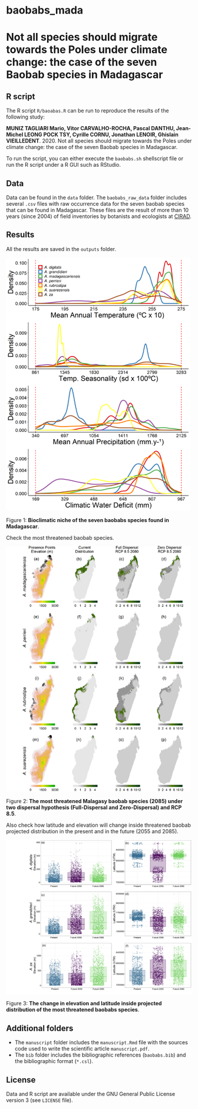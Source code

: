 # baobabs_mada

# Not all species should migrate towards the Poles under climate change: the case of the seven Baobab species in Madagascar

## R script

The R script `R/baoabas.R` can be run to reproduce the results of the following study:

**MUNIZ TAGLIARI Mario, Vitor CARVALHO-ROCHA, Pascal DANTHU, Jean-Michel LEONG POCK TSY, Cyrille CORNU, Jonathan LENOIR, Ghislain VIEILLEDENT**. 2020. Not all species should migrate towards the Poles under climate change: the case of the seven Baobab species in Madagascar.

To run the script, you can either execute the `baobabs.sh` shellscript file or run the R script under a R GUI such as RStudio.

## Data

Data can be found in the `data` folder. The `baobabs_raw_data` folder includes several `.csv` files with raw occurrence data for the seven baobab species that can be found in Madagascar. These files are the result of more than 10 years (since 2004) of field inventories by botanists and ecologists at [CIRAD](https://www.cirad.fr).

## Results

All the results are saved in the `outputs` folder.

<img alt="Bioclimatic niche of studied species" src="outputs/Fig_ap1_sps_niche2.png" width="500">

Figure 1: **Bioclimatic niche of the seven baobabs species found in Madagascar**.

Check the most threatened baobab species.

<img alt="Threatened baobab species" src="outputs/threat.png" width="500">

Figure 2: **The most threatened Malagasy baobab species (2085) under two dispersal hypothesis (Full-Dispersal and Zero-Dispersal) and RCP 8.5**.

Also check how latitude and elevation will change inside threatened baobab projected distribution in the present and in the future (2055 and 2085).

<img alt="Latitudinal and elevation change of  threatened baobab species" src="outputs/lat_ele_all_species_within_SDAcf_non_threat.png">

Figure 3: **The change in elevation and latitude inside projected distribution of the most threatened baobabs species**.
## Additional folders

- The `manuscript` folder includes the `manuscript.Rmd` file with the sources code used to write the scientific article `manuscript.pdf`.
- The `bib` folder includes the bibliographic references (`baobabs.bib`) and the bibliographic format (`*.csl`).

## License

Data and R script are available under the GNU General Public License version 3 (see `LICENSE` file).
